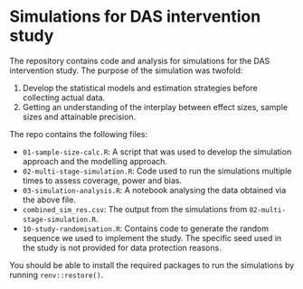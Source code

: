 # Simulations for DAS intervention study
The repository contains code and analysis for simulations for the DAS 
intervention study. The purpose of the simulation was twofold:

1. Develop the statistical models and estimation strategies before collecting
actual data.
2. Getting an understanding of the interplay between effect sizes, sample sizes
and attainable precision.

The repo contains the following files:

- `01-sample-size-calc.R`: A script that was used to develop the
simulation approach and the modelling approach.
- `02-multi-stage-simulation.R`: Code used to run the simulations multiple times
to assess coverage, power and bias.
- `03-simulation-analysis.R`: A notebook analysing the data obtained via the 
above file.
- `combined_sim_res.csv`: The output from the simulations from 
`02-multi-stage-simulation.R`.
- `10-study-randomisation.R`: Contains code to generate the random sequence we
used to implement the study. The specific seed used in the study is not 
provided for data protection reasons.

You should be able to install the required packages to run the simulations
by running `renv::restore()`. 
